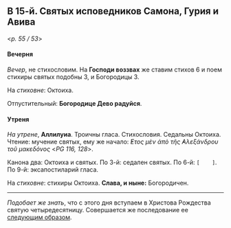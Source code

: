 ## В 15-й. Святых исповедников Самона, Гурия и Авива

<*p. 55 / 53*>

#### Вечерня

*Вечер*, не стихословим. На **Господи воззвах** же ставим стихов 6 и поем стихиры святых подобны 3, 
и Богородицы 3.   

На *стиховне*: Октоиха.  

Отпустительный: **Богородице Дево радуйся**. 

#### Утреня

*На утрене*, **Аллилуиа**. Троичны гласа. Стихословия. Седальны Октоиха. Чтение: мучение святых, 
ему же начало: *̓́Ετος μὲν ἀπὸ τῆς ̓Αλεξάνδρου τοῦ μακεδόνος* <*PG 116, 128*>.  

Канона два: Октоиха и святых. 
По 3-й: седален святых. 
По 6-й: `[    ]`. 
По 9-й: эксапостиларий гласа.   

На *стиховне*: стихиры Октоиха. **Слава, и ныне:** Богородичен.  

---

*Подобает же знать*, что с этого дня вступаем в Христова Рождества святую четыредесятницу. Совершается 
же последование ее [следующим образом](15_X_MES.ru.md). 
